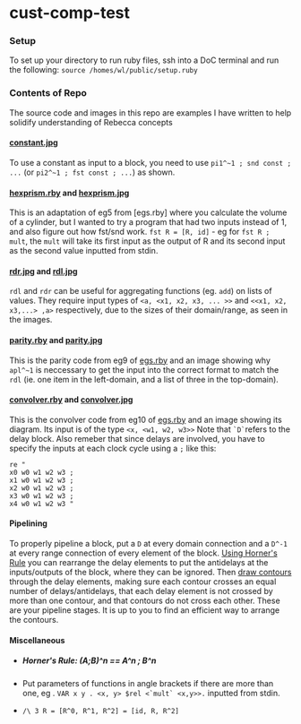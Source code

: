 # cust-comp-test

### Setup
To set up your directory to run ruby files, ssh into a DoC terminal and run the following:
`source /homes/wl/public/setup.ruby`

### Contents of Repo
The source code and images in this repo are examples I have written to help solidify understanding of Rebecca concepts

#### [constant.jpg](constant.jpg)
To use a constant as input to a block, you need to use `pi1^~1 ; snd const ; ...` (or `pi2^~1 ; fst const ; ...`) as shown.
  
#### [hexprism.rby](hexprism.rby) and [hexprism.jpg](hexprism.jpg)
This is an adaptation of eg5 from [egs.rby] where you calculate the volume of a cylinder, but I wanted to try a program that had two inputs instead of 1, and also figure out how fst/snd work.
`fst R = [R, id]` - eg for `fst R ; mult`, the `mult` will take its first input as the output of R and its second input as the second value inputted from stdin.

####  [rdr.jpg](rdr.jpg) and [rdl.jpg](rdl.jpg)
`rdl` and `rdr` can be useful for aggregating functions (eg. `add`) on lists of values. They require input types of `<a, <x1, x2, x3, ... >>` and `<<x1, x2, x3,...> ,a>` respectively, due to the sizes of their domain/range, as seen in the images.

#### [parity.rby](parity.rby) and [parity.jpg](parity.jpg)
This is the parity code from eg9 of [egs.rby](egs.rby) and an image showing why `apl^~1` is neccessary to get the input into the correct format to match the `rdl` (ie. one item in the left-domain, and a list of three in the top-domain).

#### [convolver.rby](convolver.rby) and [convolver.jpg](convolver.jpg)
This is the convolver code from eg10 of [egs.rby](egs.rby) and an image showing its diagram. Its input is of the type `<x, <w1, w2, w3>>` Note that `` `D` ``refers to the delay block. Also remeber that since delays are involved, you have to specify the inputs at each clock cycle using a `;` like this: 

    re "
    x0 w0 w1 w2 w3 ; 
    x1 w0 w1 w2 w3 ;
    x2 w0 w1 w2 w3 ; 
    x3 w0 w1 w2 w3 ; 
    x4 w0 w1 w2 w3 "
    
#### Pipelining
To properly pipeline a block, put a `D` at every domain connection and a `D^-1` at every range connection of every element of the block. [Using Horner's Rule](pipeline_horner.png) you can rearrange the delay elements to put the antidelays at the inputs/outputs of the block, where they can be ignored. Then [draw contours](pipeline_contours.png) through the delay elements, making sure each contour crosses an equal number of delays/antidelays, that each delay element is not crossed by more than one contour, and that contours do not cross each other. These are your pipeline stages. It is up to you to find an efficient way to arrange the contours.

#### Miscellaneous
 - ##### *Horner's Rule:* (A;B)^n == A^n ; B^n
  
 - Put parameters of functions in angle brackets if there are more than one, eg . ``VAR x y . <x, y> $rel <`mult` <x,y>>.``
 inputted from stdin.
 - `/\ 3 R = [R^0, R^1, R^2] = [id, R, R^2]`
